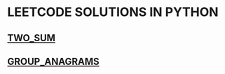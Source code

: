 # LEETCODE SOLUTIONS IN PYTHON

## [TWO_SUM](/two_sum/app.py)
## [GROUP_ANAGRAMS](/group_anagrams/app.py)
